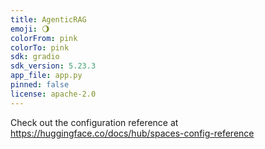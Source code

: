 ```yaml
---
title: AgenticRAG
emoji: 🌖
colorFrom: pink
colorTo: pink
sdk: gradio
sdk_version: 5.23.3
app_file: app.py
pinned: false
license: apache-2.0
---
```


Check out the configuration reference at https://huggingface.co/docs/hub/spaces-config-reference
